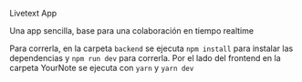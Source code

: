 Livetext App

Una app sencilla, base para una colaboración en tiempo realtime

Para correrla, en la carpeta `backend` se ejecuta `npm install` para instalar las dependencias y `npm run dev` para correrla.
Por el lado del frontend en la carpeta YourNote se ejecuta con `yarn` y `yarn dev`

